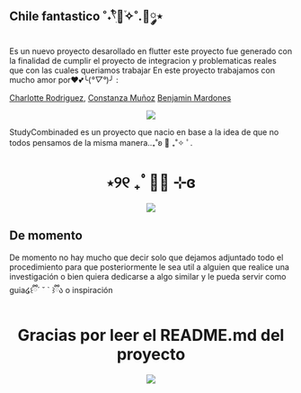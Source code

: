 

## Chile fantastico ˚˖𓍢ִ໋🌷͙֒✧˚.🎀༘⋆

  Es un nuevo proyecto desarollado en flutter este proyecto fue generado con la finalidad de cumplir el proyecto de integracion  y problematicas reales que con las cuales queriamos trabajar
  En este proyecto trabajamos con mucho amor por❤️💕╰(*°▽°*)╯ :

<a href="https://github.com/90hellbaby">Charlotte Rodriguez</a>,
<a href="https://github.com/conywywy">Constanza Muñoz</a>
<a href="https://github.com/baosses">Benjamin Mardones</a>
  

<div align="center">
    <img src="https://image.myanimelist.net/ui/OK6W_koKDTOqqqLDbIoPAgQWvXOvm9jAZbAOgbH1NT4">
</div>

StudyCombinaded es un proyecto que nacio en base a la idea de que no todos pensamos de la misma manera..₊˚ʚ 🌱 ₊˚✧ ﾟ.
<h1 align="center">  ⋆୨୧ ₊ﾟ🥡🥢 ⊹ɞ </h1>
<div align="center">
    <img src="https://dthezntil550i.cloudfront.net/7x/latest/7x2009170632102600012715286/c11cf087-9e42-4bc9-a14c-1e77b2e168af.gif">

</div>


## De momento
De momento no hay mucho que decir  solo que dejamos adjuntado todo el procedimiento para que posteriormente le sea util a alguien que realice una investigación o bien quiera 
dedicarse a algo similar y le pueda servir como guia໒꒰ྀི´ ˘ ` ꒱ྀིა o inspiración


    
<h1 align="center">Gracias por leer el README.md del proyecto</h1>
<div align="center">
    <img src="https://media.tenor.com/FjuLjYUEiGgAAAAd/yashiro-nene-toilet-bound-hanako-kun.gif">
</div>
